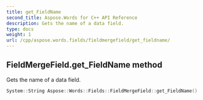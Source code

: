 ```yaml
---
title: get_FieldName
second_title: Aspose.Words for C++ API Reference
description: Gets the name of a data field. 
type: docs
weight: 1
url: /cpp/aspose.words.fields/fieldmergefield/get_fieldname/
---
```

## FieldMergeField.get_FieldName method


Gets the name of a data field.

```cpp
System::String Aspose::Words::Fields::FieldMergeField::get_FieldName()
```

